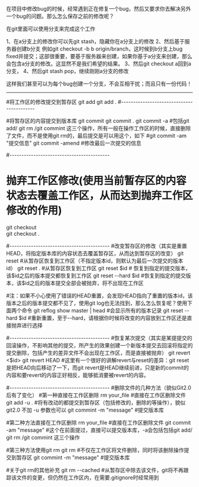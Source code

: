 在项目中修改bug的时候，经常遇到正在修复一个bug，然后又要求你去解决另外一个bug的问题。那么怎么保存之前的修改呢？

在git里面可以使用分支来完成这个工作

1、在a分支上的修改你可以先git stash，隐藏你在a分支上的修改
2、然后基于服务器创建b分支 例如git checkout -b b origin/branch，这时候到b分支上bug fixed并提交；这部很重要，要基于服务器来创建，如果你基于a分支来创建，那么会包含a分支的修改。这显然不是我们希望的结果。
3、然后git checkout a回到a分支，
4、然后git stash pop，继续刚刚a分支的修改

这样我们甚至可以为每个bug创建一个分支，不会互相干扰；而且只有一份代码！

-------------------

#将工作区的修改提交到暂存区
git add <file>
git add . 
#------------------------------------------

#将暂存区的内容提交到版本库
git commit <file>
git commit .
git commit -a #包括git add/ git rm /git commint 这三个操作，所有一般在操作工作区的时候，直接删除了文件，而不是使用git rm的，最后提交是可以用这个，如下
#git commit -am "提交信息"
git commit -amend #修改最后一次提交的信息

#------------------------------------------

# 抛弃工作区修改(使用当前暂存区的内容状态去覆盖工作区，从而达到抛弃工作区修改的作用)
git checkout <file>  
git checkout .  

#------------------------------------------
#改变暂存区的修改（其实是重置HEAD，将指定版本库的内容状态去覆盖暂存区，从而达到暂存区的改变）
git reset <file>  #从暂存区恢复到工作区（不指定版本id，则默认为最后一次提交的版本id）
git reset .  #从暂存区恢复到工作区
git reset $id # 恢复到指定的提交版本，该$id之后的版本提交都恢复到工作区
git reset --hard $id #恢复到指定的提交版本，该$id之后的版本提交全部会被抛弃，将不出现在工作区

#注：如果不小心使用了错误的HEAD重置，会发现HEAD指向了重置的版本id，该版本之后的版本提交都不见了，使用git log也无法找到，那么怎么恢复呢？使用下面两个命令
git reflog show master | head #会显示所有的版本记录
git reset --hard $id #重新重置，至于--hard，请根据你时候将改变的内容放到工作区还是直接抛弃进行选择

#------------------------------------------
#恢复某次提交（其实是某提提交的回滚操作，不影响其他的提交，所产生的效果创建一个新版本提交去回滚将指定的提交删除，包括产生的差异文件不会出现在工作区，而是直接被抛弃）
git revert <$id>
git revert HEAD
#这里有一个很好的讲解revert与reset的差异：git reset 是把HEAD向后移动了一下，而git revert是HEAD继续前进，只是新的commit的内容和要revert的内容正好相反，能够抵消要被revert的内容。

#------------------------------------------
#删除文件的几种方法（貌似Git2.0后有了变化）
#第一种直接在工作区删除
rm your_file #直接在工作区删除文件
git add -u . #将有改动的都提交到暂存区（包括修改的，删除的等操作），貌似git2.0 不加 -u 参数也可以
git commint -m "message" #提交版本库

#第二种方法直接在工作区删除
rm your_file #直接在工作区删除文件
git commit -am "message" #这个在前面提过，直接可以提交版本库，-a会包括包括git add/ git rm /git commint 这三个操作

#第三种方法使用git rm
git rm <file> #不仅在工作区将文件删除，同时将该删除操作提交到暂存区
git commint -m "message" #提交版本库

#关于git rm的其他补充
git rm --cached <file> #从暂存区中除去该文件，git将不再跟踪该文件的变更，但仍然在工作区内，在需要.gitignore时经常用到